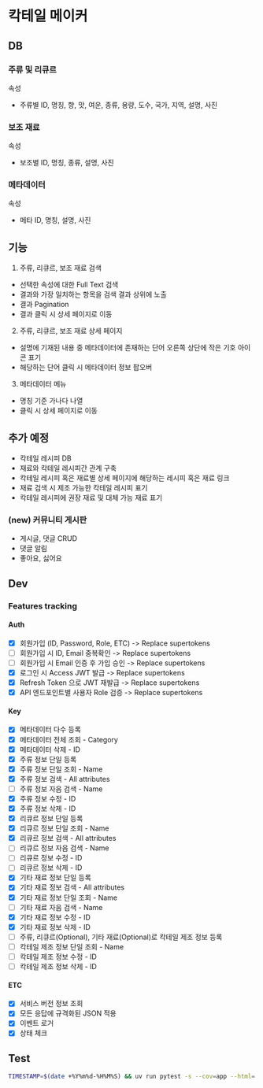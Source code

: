 # 칵테일 메이커

## DB
### 주류 및 리큐르
속성
- 주류별 ID, 명칭, 향, 맛, 여운, 종류, 용량, 도수, 국가, 지역, 설명, 사진
### 보조 재료
속성
- 보조별 ID, 명칭, 종류, 설명, 사진
### 메타데이터
속성
- 메타 ID, 명칭, 설명, 사진

## 기능
1. 주류, 리큐르, 보조 재료 검색
  - 선택한 속성에 대한 Full Text 검색
  - 결과와 가장 일치하는 항목을 검색 결과 상위에 노출
  - 결과 Pagination
  - 결과 클릭 시 상세 페이지로 이동
2. 주류, 리큐르, 보조 재료 상세 페이지
  - 설명에 기재된 내용 중 메타데이터에 존재하는 단어 오른쪽 상단에 작은 기호 아이콘 표기
  - 해당하는 단어 클릭 시 메타데이터 정보 팝오버
3. 메타데이터 메뉴
  - 명칭 기준 가나다 나열
  - 클릭 시 상세 페이지로 이동

## 추가 예정
  - 칵테일 레시피 DB
  - 재료와 칵테일 레시피간 관계 구축
  - 칵테일 레시피 혹은 재료별 상세 페이지에 해당하는 레시피 혹은 재료 링크
  - 재료 검색 시 제조 가능한 칵테일 레시피 표기
  - 칵테일 레시피에 권장 재료 및 대체 가능 재료 표기
### (new) 커뮤니티 게시판
  - 게시글, 댓글 CRUD
  - 댓글 알림
  - 좋아요, 싫어요

## Dev
### Features tracking
#### Auth
  - [x] 회원가입 (ID, Password, Role, ETC) -> Replace supertokens
  - [ ] 회원가입 시 ID, Email 중복확인 -> Replace supertokens
  - [ ] 회원가입 시 Email 인증 후 가입 승인 -> Replace supertokens
  - [x] 로그인 시 Access JWT 발급 -> Replace supertokens
  - [x] Refresh Token 으로 JWT 재발급 -> Replace supertokens
  - [x] API 엔드포인트별 사용자 Role 검증 -> Replace supertokens
#### Key
  - [x] 메타데이터 다수 등록
  - [x] 메타데이터 전체 조회 - Category
  - [x] 메타데이터 삭제 - ID
  - [x] 주류 정보 단일 등록
  - [x] 주류 정보 단일 조회 - Name
  - [x] 주류 정보 검색 - All attributes
  - [ ] 주류 정보 자음 검색 - Name
  - [x] 주류 정보 수정 - ID
  - [x] 주류 정보 삭제 - ID
  - [x] 리큐르 정보 단일 등록
  - [x] 리큐르 정보 단일 조회 - Name
  - [x] 리큐르 정보 검색 - All attributes
  - [ ] 리큐르 정보 자음 검색 - Name
  - [ ] 리큐르 정보 수정 - ID
  - [ ] 리큐르 정보 삭제 - ID
  - [x] 기타 재료 정보 단일 등록
  - [x] 기타 재료 정보 검색 - All attributes
  - [x] 기타 재료 정보 단일 조회 - Name
  - [ ] 기타 재료 자음 검색 - Name
  - [x] 기타 재료 정보 수정 - ID
  - [x] 기타 재료 정보 삭제 - ID
  - [ ] 주류, 리큐르(Optional), 기타 재료(Optional)로 칵테일 제조 정보 등록
  - [ ] 칵테일 제조 정보 단일 조회 - Name
  - [ ] 칵테일 제조 정보 수정 - ID
  - [ ] 칵테일 제조 정보 삭제 - ID
#### ETC
  - [x] 서비스 버전 정보 조회
  - [x] 모든 응답에 규격화된 JSON 적용
  - [x] 이벤트 로거
  - [x] 상태 체크

## Test
```bash
TIMESTAMP=$(date +%Y%m%d-%H%M%S) && uv run pytest -s --cov=app --html=../tests/results/test-${TIMESTAMP}.html --self-contained-html
```
